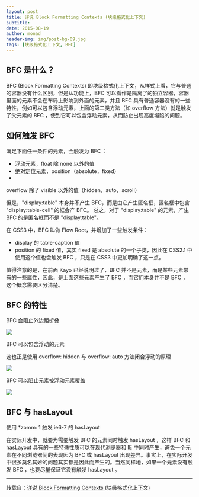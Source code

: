 ```yaml
---
layout: post
title: 详说 Block Formatting Contexts (块级格式化上下文)
subtitle:
date: 2015-08-19
author: monad
header-img: img/post-bg-09.jpg
tags: [块级格式化上下文, BFC]
---
```


## BFC 是什么？

BFC (Block Formatting Contexts) 即块级格式化上下文，从样式上看，它与普通的容器没有什么区别，但是从功能上，BFC 可以看作是隔离了的独立容器，容器里面的元素不会在布局上影响到外面的元素，并且 BFC 具有普通容器没有的一些特性，例如可以包含浮动元素，上面的第二类方法（如 overflow 方法）就是触发了父元素的 BFC ，使到它可以包含浮动元素，从而防止出现高度塌陷的问题。

## 如何触发 BFC

满足下面任一条件的元素，会触发为 BFC ：

- 浮动元素，float 除 none 以外的值
- 绝对定位元素，position（absolute，fixed）
- 
overflow 除了 visible 以外的值（hidden，auto，scroll）

但是，"display:table" 本身并不产生 BFC，而是由它产生匿名框，匿名框中包含 "display:table-cell" 的框会产 BFC。 总之，对于 "display:table" 的元素，产生 BFC 的是匿名框而不是 "display:table"。

在 CSS3 中，BFC 叫做 Flow Root，并增加了一些触发条件：

- display 的 table-caption 值
- position 的 fixed 值，其实 fixed 是 absolute 的一个子类，因此在 CSS2.1 中使用这个值也会触发 BFC ，只是在 CSS3 中更加明确了这一点。

值得注意的是，在前面 Kayo 已经说明过了，BFC 并不是元素，而是某些元素带有的一些属性，因此，是上面这些元素产生了 BFC ，而它们本身并不是 BFC ，这个概念需要区分清楚。

## BFC 的特性

BFC 会阻止外边距折叠

![](http://olrr17ktb.bkt.clouddn.com/17-2-23/84227842-file_1487820591684_17123.jpg)

BFC 可以包含浮动的元素

这也正是使用 overflow: hidden 与 overflow: auto 方法闭合浮动的原理

![](http://olrr17ktb.bkt.clouddn.com/17-2-23/69409078-file_1487820571628_51e0.jpg)

BFC 可以阻止元素被浮动元素覆盖

![](http://olrr17ktb.bkt.clouddn.com/17-2-23/17654339-file_1487820571389_4b08.jpg)

## BFC 与 hasLayout

使用 *zomm: 1 触发 ie6-7 的 hasLayout

在实际开发中，就要为需要触发 BFC 的元素同时触发 hasLayout ，这样 BFC 和 hasLayout 具有的一些特殊性质可以在现代浏览器和 IE 中同时产生，避免一个元素在不同浏览器间的表现因为 BFC 或 hasLayout 出现差异。事实上，在实际开发中很多莫名其妙的问题其实都是因此而产生的。当然同样地，如果一个元素没有触发 BFC ，也要尽量保证它没有触发 hasLayout 。

---

转载自：[详说 Block Formatting Contexts (块级格式化上下文)](http://kayosite.com/block-formatting-contexts-in-detail.html)
